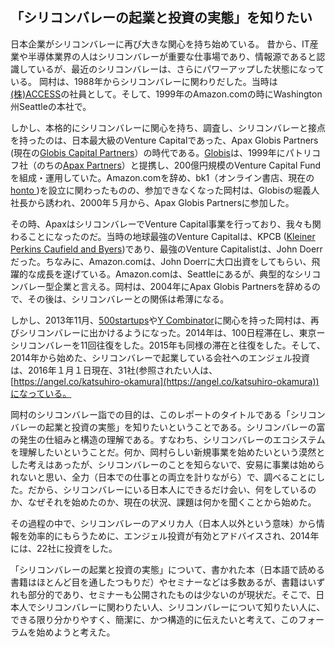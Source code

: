 ## 「シリコンバレーの起業と投資の実態」を知りたい

日本企業がシリコンバレーに再び大きな関心を持ち始めている。
昔から、IT産業や半導体業界の人はシリコンバレーが重要な仕事場であり、情報源であると認識しているが、最近のシリコンバレーは、さらにパワーアップした状態になっている。
岡村は、1988年からシリコンバレーに関わりだした。当時は[(株)ACCESS](http://jp.access-company.com)の社員として。そして、1999年のAmazon.comの時にWashington州Seattleの本社で。

しかし、本格的にシリコンバレーに関心を持ち、調査し、シリコンバレーと接点を持ったのは、日本最大級のVenture Capitalであった、Apax Globis Partners (現在の[Globis Capital Partners](http://www.globiscapital.co.jp)）の時代である。[Globis](http://www.globis.co.jp)は、1999年にパトリコフ社（のちの[Apax Partners](http://www.apax.com)）と提携し、200億円規模のVenture Capital Fundを組成・運用していた。Amazon.comを辞め、bk1（オンライン書店、現在の[honto ](http://honto.jp))を設立に関わったものの、参加できなくなった岡村は、Globisの堀義人社長から誘われ、2000年５月から、Apax Globis Partnersに参加した。

その時、ApaxはシリコンバレーでVenture Capital事業を行っており、我々も関わることになったのだ。当時の地球最強のVenture Capitalは、KPCB ([Kleiner Perkins Caufield and Byers](http://www.kpcb.com))であり、最強のVenture Capitalistは、John Doerrだった。ちなみに、Amazon.comは、John Doerrに大口出資をしてもらい、飛躍的な成長を遂げている。Amazon.comは、Seattleにあるが、典型的なシリコンバレー型企業と言える。岡村は、2004年にApax Globis Partnersを辞めるので、その後は、シリコンバレーとの関係は希薄になる。

しかし、2013年11月、[500startups](http://500.co)や[Y Combinator](https://www.ycombinator.com)に関心を持った岡村は、再びシリコンバレーに出かけるようになった。2014年は、100日程滞在し、東京ーシリコンバレーを11回往復をした。2015年も同様の滞在と往復をした。そして、2014年から始めた、シリコンバレーで起業している会社へのエンジェル投資は、2016年１月１日現在、31社(参照されたい人は、[https://angel.co/katsuhiro-okamura](https://angel.co/katsuhiro-okamura))になっている。

岡村のシリコンバレー詣での目的は、このレポートのタイトルである「シリコンバレーの起業と投資の実態」を知りたいということである。シリコンバレーの富の発生の仕組みと構造の理解である。すなわち、シリコンバレーのエコシステムを理解したいということだ。何か、岡村らしい新規事業を始めたいという漠然とした考えはあったが、シリコンバレーのことを知らないで、安易に事業は始められないと思い、全力（日本での仕事との両立を計りながら）で、調べることにした。だから、シリコンバレーにいる日本人にできるだけ会い、何をしているのか、なぜそれを始めたのか、現在の状況、課題は何かを聞くことから始めた。

その過程の中で、シリコンバレーのアメリカ人（日本人以外という意味）から情報を効率的にもらうために、エンジェル投資が有効とアドバイスされ、2014年には、22社に投資をした。

「シリコンバレーの起業と投資の実態」について、書かれた本（日本語で読める書籍はほとんど目を通したつもりだ）やセミナーなどは多数あるが、書籍はいずれも部分的であり、セミナーも公開されたものは少ないのが現状だ。そこで、日本人でシリコンバレーに関わりたい人、シリコンバレーについて知りたい人に、できる限り分かりやすく、簡潔に、かつ構造的に伝えたいと考えて、このフォーラムを始めようと考えた。

